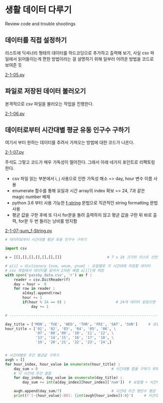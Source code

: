 # 생활 데이터 다루기

Review code and trouble shootings

## 데이터를 직접 설정하기

리스트에 딕셔너리 형태의 데이터를 하드코딩으로 추가하고 출력해 보기, 사실 csv 파일에서 읽어들이는게 편한 방법이라는 걸 설명하기 위해 일부러 어려운 방법을 코드로 보여준 듯

[2-1-05.py](2-1-05.py)

## 파일로 저장된 데이터 불러오기

본격적으로 csv 파일을 불러오는 작업을 진행한다.

[2-1-06.py](2-1-06.py)

## 데이터로부터 시간대별 평균 유동 인구수 구하기

여기서 부터 원하는 데이터를 추려서 가져오는 방법에 대한 코드가 나온다.

[2-1-07.py](2-1-07.py)

주석도 그렇고 코드가 매우 가독성이 떨어진다. 그래서 아래 네가지 포인트로 리팩토링 한다.

- csv 파일 읽는 부분에서 i, j 사용으로 인한 가독성 해소 => day, hour 변수 이름 사용
- enumerate 함수를 통해 요일과 시간 array의 index 확보 => 24, 7과 같은 magic number 배제
- python 3.6 부터 사용 가능한 [f-string](https://www.python.org/dev/peps/pep-0498/?) 문법으로 직관적인 string formatting 문법 사용
- 평균 값을 구한 후에 또 다시 for문을 돌려 출력하지 않고 평균 값을 구한 뒤 바로 출력, for문 두 번 돌리는 낭비를 방지함

[2-1-07-sum_f-String.py](2-1-07-sum_f-String.py)

``` python
# 데이터로부터 시간대별 평균 유동 인구수 구하기

import csv

a = [[],[],[],[],[],[],[]]                     # 7 x 24 크기의 리스트 선언

# a[i] = dictionary {num, wnum, ynum} : 요일별로 각 시간대에 저장할 데이터
# csv 파일에서 데이터를 읽어서 2차원 배열 a[][]에 저장 
with open('passby_data.csv', 'r') as f :
    reader = csv.DictReader(f)
    day = hour =  0
    for row in reader :        
        a[day].append(row)
        hour += 1
        if(hour % 24 == 0) :                       # 24개 데이터 읽었으면 다음 요일로 넘어가기 
            day += 1

# -------------------------------------------------------------------------

day_title = ['MON', 'TUE', 'WED', 'THR', 'FRI', 'SAT', 'SUN']     # 요일 제목
hour_title = ['01', '02', '03', '04', '05', '06', \
              '07', '08','09', '10', '11', '12', \
              '13', '14','15', '16', '17', '18', \
              '19', '20','21', '22', '23', '24',]


# 시간대별로 주간 평균값 구하기
avgh = []
for hour_index, hour_value in enumerate(hour_title) :                          # 0~23시간만큼 19~24행 반복                     
    day_sum = 0                                  # 시간대별 합을 구하기 위해 0으로 초기화
    # 각 시간대 주간 총합
    for day_index, day_value in enumerate(day_title) :                      # 일주일, 즉 7번 반복하기
        day_sum += int(a[day_index][hour_index]['num'])  # 요일별 + 시간대별 행인수 누적하기

    avgh.append(day_sum/7)                       # 시간대 주간 행인수 평균 구하기
    print(f'[~{hour_value}:00]: {int(avgh[hour_index]):4}')     # 시간대별 유동 인구수 출력, :4의 경우는 앞자리 공백 4칸을 채우고 숫자 출력, 오른쪽 정렬의 효과를 가진다.
```